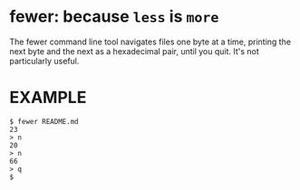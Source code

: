 # fewer: because `less` is `more`

The fewer command line tool navigates files one byte at a time, printing the next byte and the next as a hexadecimal pair, until you quit. It's not particularly useful.

# EXAMPLE

```console
$ fewer README.md
23
> n
20
> n
66
> q
$
```
